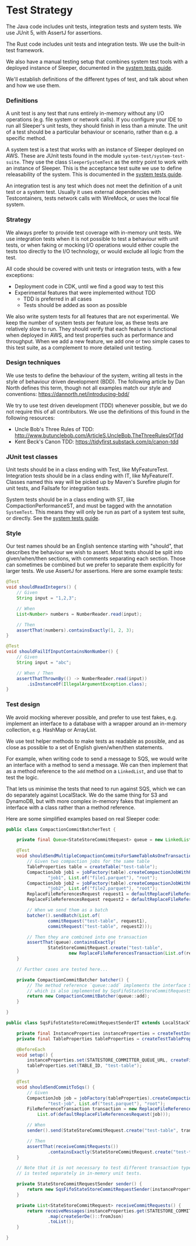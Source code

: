 Test Strategy
=============

The Java code includes unit tests, integration tests and system tests. We use JUnit 5, with AssertJ for assertions.

The Rust code includes unit tests and integration tests. We use the built-in test framework.

We also have a manual testing setup that combines system test tools with a deployed instance of Sleeper, documented in
the [system tests guide](system-tests.md#manual-testing).

We'll establish definitions of the different types of test, and talk about when and how we use them.

### Definitions

A unit test is any test that runs entirely in-memory without any I/O operations (e.g. file system or network calls).
If you configure your IDE to run all Sleeper's unit tests, they should finish in less than a minute. The unit of a test
should be a particular behaviour or scenario, rather than e.g. a specific method.

A system test is a test that works with an instance of Sleeper deployed on AWS. These are JUnit tests found in the
module `system-test/system-test-suite`. They use the class `SleeperSystemTest` as the entry point to work with an
instance of Sleeper. This is the acceptance test suite we use to define releasability of the system. This is documented
in the [system tests guide](system-tests.md#acceptance-tests).

An integration test is any test which does not meet the definition of a unit test or a system test. Usually it uses
external dependencies with Testcontainers, tests network calls with WireMock, or uses the local file system.

### Strategy

We always prefer to provide test coverage with in-memory unit tests. We use integration tests when it is not possible to
test a behaviour with unit tests, or when faking or mocking I/O operations would either couple the tests too directly to
the I/O technology, or would exclude all logic from the test.

All code should be covered with unit tests or integration tests, with a few exceptions:

- Deployment code in CDK, until we find a good way to test this
- Experimental features that were implemented without TDD
  - TDD is preferred in all cases
  - Tests should be added as soon as possible

We also write system tests for all features that are not experimental. We keep the number of system tests per feature
low, as these tests are relatively slow to run. They should verify that each feature is functional when deployed in AWS,
and test properties such as performance and throughput. When we add a new feature, we add one or two simple cases to
this test suite, as a complement to more detailed unit testing.

### Design techniques

We use tests to define the behaviour of the system, writing all tests in the style of behaviour driven development
(BDD). The following article by Dan North defines this term, though not all examples match our style and conventions:
https://dannorth.net/introducing-bdd/

We try to use test driven development (TDD) whenever possible, but we do not require this of all contributors. We use
the definitions of this found in the following resources:

- Uncle Bob's Three Rules of TDD: http://www.butunclebob.com/ArticleS.UncleBob.TheThreeRulesOfTdd
- Kent Beck's Canon TDD: https://tidyfirst.substack.com/p/canon-tdd

### JUnit test classes

Unit tests should be in a class ending with Test, like MyFeatureTest. Integration tests should be in a class ending with
IT, like MyFeatureIT. Classes named this way will be picked up by Maven's Surefire plugin for unit tests, and Failsafe
for integration tests.

System tests should be in a class ending with ST, like CompactionPerformanceST, and must be tagged with the annotation
`SystemTest`. This means they will only be run as part of a system test suite, or directly. See
the [system tests guide](system-tests.md#acceptance-tests).

### Style

Our test names should be an English sentence starting with "should", that describes the behaviour we wish to assert.
Most tests should be split into given/when/then sections, with comments separating each section. Those can sometimes be
combined but we prefer to separate them explicitly for larger tests. We use AssertJ for assertions. Here are some
example tests:

```java
@Test
void shouldReadIntegers() {
    // Given
    String input = "1,2,3";

    // When
    List<Number> numbers = NumberReader.read(input);

    // Then
    assertThat(numbers).containsExactly(1, 2, 3);
}

@Test
void shouldFailIfInputContainsNonNumber() {
    // Given
    String input = "abc";

    // When / Then
    assertThatThrownBy(() -> NumberReader.read(input))
        .isInstanceOf(IllegalArgumentException.class);
}
```

### Test design

We avoid mocking wherever possible, and prefer to use test fakes, e.g. implement an interface to a database with a
wrapper around an in-memory collection, e.g. HashMap or ArrayList.

We use test helper methods to make tests as readable as possible, and as close as possible to a set of English
given/when/then statements.

For example, when writing code to send a message to SQS, we would write an interface with a method to send a message. We
can then implement that as a method reference to the `add` method on a `LinkedList`, and use that to test the logic.

That lets us minimise the tests that need to run against SQS, which we can do separately against LocalStack. We do the
same thing for S3 and DynamoDB, but with more complex in-memory fakes that implement an interface with a class rather
than a method reference.

Here are some simplified examples based on real Sleeper code:

```java
public class CompactionCommitBatcherTest {

    private final Queue<StateStoreCommitRequest> queue = new LinkedList<>();

    @Test
    void shouldSendMultipleCompactionCommitsForSameTableAsOneTransaction() {
        // Given two compaction jobs for the same table
        TableProperties table = createTable("test-table");
        CompactionJob job1 = jobFactory(table).createCompactionJobWithFilenames(
                "job1", List.of("file1.parquet"), "root");
        CompactionJob job2 = jobFactory(table).createCompactionJobWithFilenames(
                "job2", List.of("file2.parquet"), "root");
        ReplaceFileReferencesRequest request1 = defaultReplaceFileReferencesRequest(job1);
        ReplaceFileReferencesRequest request2 = defaultReplaceFileReferencesRequest(job2);

        // When we send them as a batch
        batcher().sendBatch(List.of(
                commitRequest("test-table", request1),
                commitRequest("test-table", request2)));

        // Then they are combined into one transaction
        assertThat(queue).containsExactly(
                StateStoreCommitRequest.create("test-table",
                        new ReplaceFileReferencesTransaction(List.of(request1, request2))));
    }

    // Further cases are tested here...

    private CompactionCommitBatcher batcher() {
        // The method reference `queue::add` implements the interface StateStoreCommitRequestSender,
        // which is also implemented by SqsFifoStateStoreCommitRequestSender in the tests shown below.
        return new CompactionCommitBatcher(queue::add);
    }

}

public class SqsFifoStateStoreCommitRequestSenderIT extends LocalStackTestBase {

    private final InstanceProperties instanceProperties = createTestInstanceProperties();
    private final TableProperties tableProperties = createTestTableProperties(instanceProperties, createSchemaWithKey("key"));

    @BeforeEach
    void setup() {
        instanceProperties.set(STATESTORE_COMMITTER_QUEUE_URL, createFifoQueueGetUrl());
        tableProperties.set(TABLE_ID, "test-table");
    }

    @Test
    void shouldSendCommitToSqs() {
        // Given
        CompactionJob job = jobFactory(tableProperties).createCompactionJobWithFilenames(
                "test-job", List.of("test.parquet"), "root");
        FileReferenceTransaction transaction = new ReplaceFileReferencesTransaction(
            List.of(defaultReplaceFileReferencesRequest(job)));

        // When
        sender().send(StateStoreCommitRequest.create("test-table", transaction));

        // Then
        assertThat(receiveCommitRequests())
                .containsExactly(StateStoreCommitRequest.create("test-table", transaction));
    }

    // Note that it is not necessary to test different transaction types here as serialisation/deserialisation
    // is tested separately in in-memory unit tests.

    private StateStoreCommitRequestSender sender() {
        return new SqsFifoStateStoreCommitRequestSender(instanceProperties, createSerDe(), sqsClient);
    }

    private List<StateStoreCommitRequest> receiveCommitRequests() {
        return receiveMessages(instanceProperties.get(STATESTORE_COMMITTER_QUEUE_URL))
                .map(createSerDe()::fromJson)
                .toList();
    }

}
```
